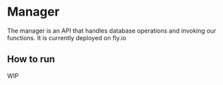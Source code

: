# Manager

The manager is an API that handles database operations and invoking our functions. It is currently deployed on fly.io

## How to run

WIP